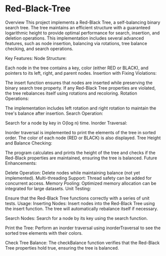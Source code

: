# Red-Black-Tree
Overview
This project implements a Red-Black Tree, a self-balancing binary search tree. The tree maintains an efficient structure with a guaranteed logarithmic height to provide optimal performance for search, insertion, and deletion operations. This implementation includes several advanced features, such as node insertion, balancing via rotations, tree balance checking, and search operations.

Key Features:
Node Structure:

Each node in the tree contains a key, color (either RED or BLACK), and pointers to its left, right, and parent nodes.
Insertion with Fixing Violations:

The insert function ensures that nodes are inserted while preserving the binary search tree property. If any Red-Black Tree properties are violated, the tree rebalances itself using rotations and recoloring.
Rotation Operations:

The implementation includes left rotation and right rotation to maintain the tree's balance after insertion.
Search Operation:

Search for a node by key in O(log n) time.
Inorder Traversal:

Inorder traversal is implemented to print the elements of the tree in sorted order. The color of each node (RED or BLACK) is also displayed.
Tree Height and Balance Checking:

The program calculates and prints the height of the tree and checks if the Red-Black properties are maintained, ensuring the tree is balanced.
Future Enhancements:

Delete Operation: Delete nodes while maintaining balance (not yet implemented).
Multi-threading Support: Thread safety can be added for concurrent access.
Memory Pooling: Optimized memory allocation can be integrated for large datasets.
Unit Testing:

Ensure that the Red-Black Tree functions correctly with a series of unit tests.
Usage:
Inserting Nodes: Insert nodes into the Red-Black Tree using the insert function. The tree will automatically rebalance itself if necessary.

Search Nodes: Search for a node by its key using the search function.

Print the Tree: Perform an inorder traversal using inorderTraversal to see the sorted tree elements with their colors.

Check Tree Balance: The checkBalance function verifies that the Red-Black Tree properties hold true, ensuring the tree is balanced.
